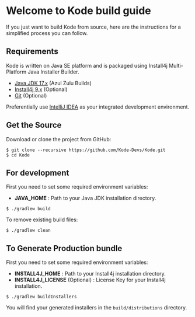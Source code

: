 # Welcome to Kode build guide

If you just want to build Kode from source, here are the instructions for a simplified process you can follow.

## Requirements

Kode is written on Java SE platform and is packaged using Install4j Multi-Platform Java Installer Builder.

- [Java JDK 17.x](https://www.azul.com/downloads/?version=java-17-lts&package=jdk) (Azul Zulu Builds)
- [Install4j 9.x](https://www.ej-technologies.com/download/install4j/files) (Optional)
- [Git](https://git-scm.com/downloads) (Optional)

Preferentially use [IntelliJ IDEA](https://www.jetbrains.com/idea/download) as your integrated development environment.

## Get the Source

Download or clone the project from GitHub:

```shell
$ git clone --recursive https://github.com/Kode-Devs/Kode.git
$ cd Kode
```

## For development

First you need to set some required environment variables:

- **JAVA_HOME** : Path to your Java JDK installation directory.

```shell
$ ./gradlew build
```

To remove existing build files:

```shell
$ ./gradlew clean
```

## To Generate Production bundle

First you need to set some required environment variables:

- **INSTALL4J_HOME** : Path to your Install4j installation directory.
- **INSTALL4J_LICENSE** (Optional) : License Key for your Install4j installation.

```shell
$ ./gradlew buildInstallers
```

You will find your generated installers in the `build/distributions` directory.